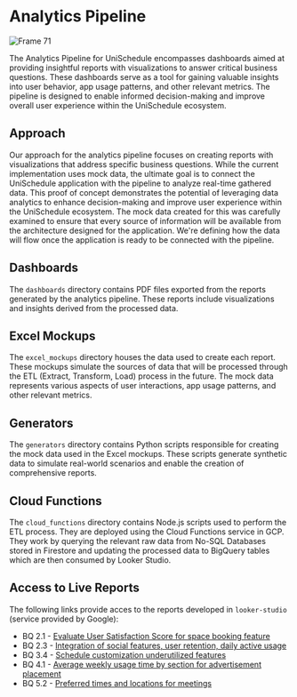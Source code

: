# Analytics Pipeline

![Frame 71](https://github.com/ISIS3510-202410-Team-13/Analytics/assets/68788933/1aa76bc1-12e5-40ed-8cac-b1e0252c6e89)

The Analytics Pipeline for UniSchedule encompasses dashboards aimed at providing insightful reports with visualizations to answer critical business questions. These dashboards serve as a tool for gaining valuable insights into user behavior, app usage patterns, and other relevant metrics. The pipeline is designed to enable informed decision-making and improve overall user experience within the UniSchedule ecosystem.

## Approach

Our approach for the analytics pipeline focuses on creating reports with visualizations that address specific business questions. While the current implementation uses mock data, the ultimate goal is to connect the UniSchedule application with the pipeline to analyze real-time gathered data. This proof of concept demonstrates the potential of leveraging data analytics to enhance decision-making and improve user experience within the UniSchedule ecosystem. The mock data created for this was carefully examined to ensure that every source of information will be available from the architecture designed for the application. We're defining how the data will flow once the application is ready to be connected with the pipeline.

## Dashboards

The `dashboards` directory contains PDF files exported from the reports generated by the analytics pipeline. These reports include visualizations and insights derived from the processed data.

## Excel Mockups

The `excel_mockups` directory houses the data used to create each report. These mockups simulate the sources of data that will be processed through the ETL (Extract, Transform, Load) process in the future. The mock data represents various aspects of user interactions, app usage patterns, and other relevant metrics.

## Generators

The `generators` directory contains Python scripts responsible for creating the mock data used in the Excel mockups. These scripts generate synthetic data to simulate real-world scenarios and enable the creation of comprehensive reports.

## Cloud Functions

The `cloud_functions` directory contains Node.js scripts used to perform the ETL process. They are deployed using the Cloud Functions service in GCP. They work by querying the relevant raw data from No-SQL Databases stored in Firestore and updating the processed data to BigQuery tables which are then consumed by Looker Studio.


## Access to Live Reports

The following links provide acces to the reports developed in `looker-studio` (service provided by Google):

* BQ 2.1 - [Evaluate User Satisfaction Score for space booking feature](https://lookerstudio.google.com/reporting/1af52a7c-94e9-4970-ad3f-76ac91c16c24)
* BQ 2.3 - [Integration of social features, user retention, daily active usage](https://lookerstudio.google.com/reporting/9281694c-2631-46f5-8aab-0b23cb568ee9)
* BQ 3.4 - [Schedule customization underutilized features](https://lookerstudio.google.com/reporting/d9c878b6-38cf-4186-ac6f-20c4ac3192ce)
* BQ 4.1 - [Average weekly usage time by section for advertisement placement](https://lookerstudio.google.com/reporting/fb3c5144-378b-4239-a3df-c5327648dbe9)
* BQ 5.2 - [Preferred times and locations for meetings](https://lookerstudio.google.com/reporting/cfd155a3-f15c-40dc-8a40-ac8b716ae167)
